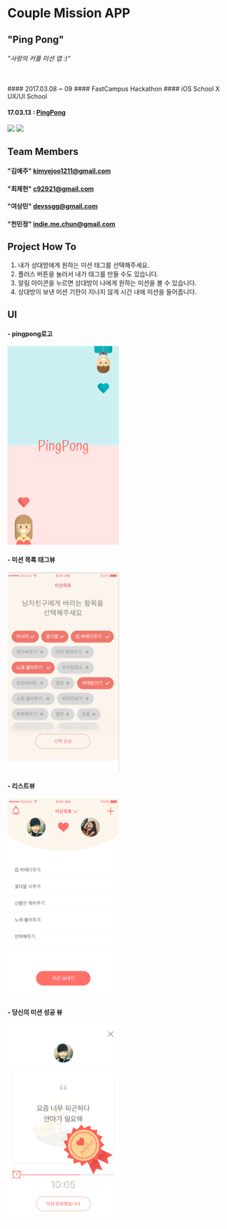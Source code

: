 # Couple Mission APP
## "Ping Pong"
###### "사랑의 커플 미션 앱 :)"


<br>
#### 2017.03.08 ~ 09  
#### FastCampus Hackathon   
#### iOS School X UX/UI School  

#### 17.03.13 : [PingPong](https://github.com/Jeheonjeol/CoupleMissionAPP/tree/master/PingPong) 

<img src="./img/pingpong.gif?raw=true" width="250"> 
<img src="./img/pingpong2.gif?raw=true" width="250">

## Team Members  
#### "김예주"  kimyejoo1211@gmail.com  
#### "최제헌" c92921@gmail.com  
#### "여상민" devssgg@gmail.com  
#### "천민정" indie.me.chun@gmail.com  


## Project How To
1. 내가 상대방에게 원하는 미션 태그를 선택해주세요.
2. 플러스 버튼을 눌러서 내가 태그를 만들 수도 있습니다.
3. 알림 아이콘을 누르면 상대방이 나에게 원하는 미션을 볼 수 있습니다.
4. 상대방이 보낸 미션 기한이 지나지 않게 시간 내에 미션을 들어줍니다.



## UI

#### - pingpong로고

<img src="./img/logo.png?raw=true" width="250">



#### - 미션 목록 태그뷰

<img src="./img/tag.png?raw=true" width="250">




#### - 리스트뷰

<img src="./img/list.png?raw=true" width="250">




#### - 당신의 미션 성공 뷰

<img src="./img/success.png?raw=true" width="250">









